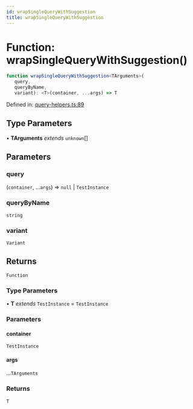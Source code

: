 ```yaml
---
id: wrapSingleQueryWithSuggestion
title: wrapSingleQueryWithSuggestion
---
```


<!-- DO NOT EDIT: this page is autogenerated from the type comments -->

# Function: wrapSingleQueryWithSuggestion()

```ts
function wrapSingleQueryWithSuggestion<TArguments>(
   query, 
   queryByName, 
   variant): <T>(container, ...args) => T
```

Defined in: [query-helpers.ts:89](https://github.com/crutchcorn/cli-testing-library/blob/main/packages/cli-testing-library/src/query-helpers.ts#L89)

## Type Parameters

• **TArguments** *extends* `unknown`[]

## Parameters

### query

(`container`, ...`args`) => `null` \| `TestInstance`

### queryByName

`string`

### variant

`Variant`

## Returns

`Function`

### Type Parameters

• **T** *extends* `TestInstance` = `TestInstance`

### Parameters

#### container

`TestInstance`

#### args

...`TArguments`

### Returns

`T`
